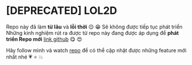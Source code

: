 # [DEPRECATED] LOL2D

Repo này đã làm **từ lâu** và **lỗi thời** :relieved: :grin:
Sẽ không được tiếp tục phát triển 
Những kinh nghiệm rút ra được từ repo này đang được áp dụng để **phát triển  Repo mới** [link github](https://github.com/LOL2D/LOL2D_core)  :yum: :heart_eyes:

Hãy follow mình và watch [repo](https://github.com/LOL2D/LOL2D_core) để có thể cập nhật được những feature mới nhất nhé :heartpulse: :star: :boom:
